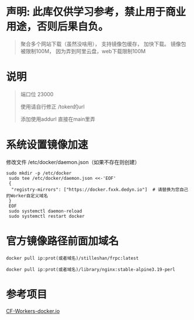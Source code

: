 # 声明: 此库仅供学习参考，禁止用于商业用途，否则后果自负。
> 聚合多个网站下载（虽然没啥用）， 支持镜像包缓存， 加快下载。
> 镜像包被限制100M， 因为弄到阿里云盘，web下载限制100M 

# 说明
> 端口位 23000
> 
> 使用请自行修正 /token的url
> 
> 添加使用addurl 直接在main里弄

# 系统设置镜像加速
修改文件 /etc/docker/daemon.json（如果不存在则创建）
```
sudo mkdir -p /etc/docker
 sudo tee /etc/docker/daemon.json <<-'EOF'
 {
  "registry-mirrors": ["https://docker.fxxk.dedyn.io"]  # 请替换为您自己的Worker自定义域名
 }
 EOF
 sudo systemctl daemon-reload
 sudo systemctl restart docker
```
# 官方镜像路径前面加域名
```
docker pull ip:prot(或者域名)/stilleshan/frpc:latest
```
```
docker pull ip:prot(或者域名)/library/nginx:stable-alpine3.19-perl
```

# 参考项目
[CF-Workers-docker.io](https://github.com/ckikoo/CF-Workers-docker.io)

